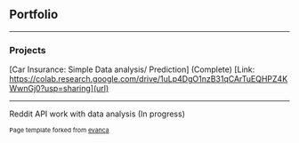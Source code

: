 ## Portfolio

---

### Projects

[Car Insurance: Simple Data analysis/ Prediction] (Complete)
[Link: https://colab.research.google.com/drive/1uLp4DgO1nzB31qCArTuEQHPZ4KWwnGj0?usp=sharing](url)

---
Reddit API work with data analysis (In progress) 

<p style="font-size:11px">Page template forked from <a href="https://github.com/evanca/quick-portfolio">evanca</a></p>
<!-- Remove above link if you don't want to attibute -->
